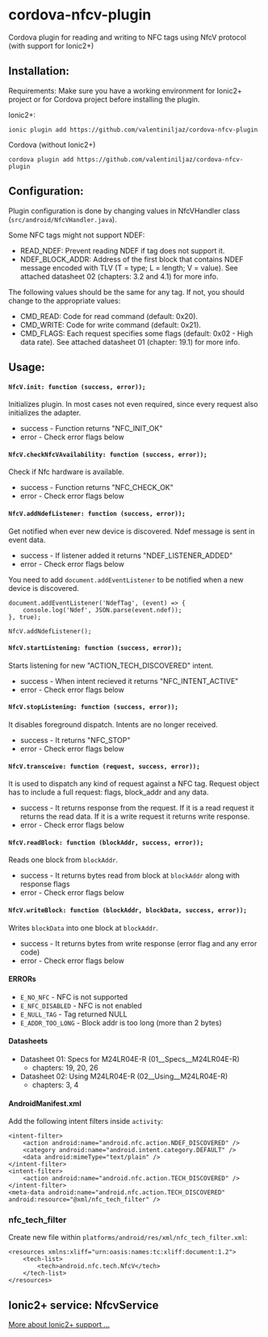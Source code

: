 # cordova-nfcv-plugin

Cordova plugin for reading and writing to NFC tags using NfcV protocol (with support for Ionic2+)

Installation:
----------------------------------------------------

Requirements: Make sure you have a working environment for Ionic2+ project or for Cordova project before installing 
the plugin.

Ionic2+:

`ionic plugin add https://github.com/valentiniljaz/cordova-nfcv-plugin`

Cordova (without Ionic2+)

`cordova plugin add https://github.com/valentiniljaz/cordova-nfcv-plugin`

Configuration:
----------------------------------------------------
Plugin configuration is done by changing values in NfcVHandler class (`src/android/NfcVHandler.java`).

Some NFC tags might not support NDEF:

* READ_NDEF: Prevent reading NDEF if tag does not support it.
* NDEF_BLOCK_ADDR: Address of the first block that contains NDEF message encoded with TLV (T = type; L = length; V = value). See attached datasheet 02 (chapters: 3.2 and 4.1) for more info.

The following values should be the same for any tag. If not, you should change to the appropriate values:

* CMD_READ: Code for read command (default: 0x20).
* CMD_WRITE: Code for write command (default: 0x21).
* CMD_FLAGS: Each request specifies some flags (default: 0x02 - High data rate). See attached datasheet 01 (chapter: 19.1) for more info.


Usage:
----------------------------------------------------

#### `NfcV.init: function (success, error));`

Initializes plugin. In most cases not even required, since every request also initializes the adapter.

* success - Function returns "NFC_INIT_OK"
* error - Check error flags below


#### `NfcV.checkNfcVAvailability: function (success, error));`

Check if Nfc hardware is available.

* success - Function returns "NFC_CHECK_OK"
* error - Check error flags below

#### `NfcV.addNdefListener: function (success, error));`

Get notified when ever new device is discovered. Ndef message is sent in event data.

* success - If listener added it returns "NDEF_LISTENER_ADDED"
* error - Check error flags below

You need to add `document.addEventListener` to be notified when a new device is discovered.

```
document.addEventListener('NdefTag', (event) => {
    console.log('Ndef', JSON.parse(event.ndef));
}, true);

NfcV.addNdefListener();
```

#### `NfcV.startListening: function (success, error));`

Starts listening for new "ACTION_TECH_DISCOVERED" intent.

* success - When intent recieved it returns "NFC_INTENT_ACTIVE"
* error - Check error flags below


#### `NfcV.stopListening: function (success, error));`

It disables foreground dispatch. Intents are no longer received.

* success - It returns "NFC_STOP"
* error - Check error flags below

#### `NfcV.transceive: function (request, success, error));`

It is used to dispatch any kind of request against a NFC tag. Request object has to include a full request: flags, block_addr and any data.

* success - It returns response from the request. If it is a read request it returns the read data. If it is a write request it returns write response.
* error - Check error flags below


#### `NfcV.readBlock: function (blockAddr, success, error));`

Reads one block from `blockAddr`.

* success - It returns bytes read from block at `blockAddr` along with response flags
* error - Check error flags below


#### `NfcV.writeBlock: function (blockAddr, blockData, success, error));`

Writes `blockData` into one block at `blockAddr`.

* success - It returns bytes from write response (error flag and any error code)
* error - Check error flags below


#### ERRORs

* `E_NO_NFC` - NFC is not supported
* `E_NFC_DISABLED` - NFC is not enabled
* `E_NULL_TAG` - Tag returned NULL
* `E_ADDR_TOO_LONG` - Block addr is too long (more than 2 bytes)

#### Datasheets

* Datasheet 01: Specs for M24LR04E-R (01__Specs__M24LR04E-R)
	- chapters: 19, 20, 26
* Datasheet 02: Using M24LR04E-R (02__Using__M24LR04E-R)
	- chapters: 3, 4

#### AndroidManifest.xml

Add the following intent filters inside `activity`:

```
<intent-filter>
    <action android:name="android.nfc.action.NDEF_DISCOVERED" />
    <category android:name="android.intent.category.DEFAULT" />
    <data android:mimeType="text/plain" />
</intent-filter>
<intent-filter>
    <action android:name="android.nfc.action.TECH_DISCOVERED" />
</intent-filter>
<meta-data android:name="android.nfc.action.TECH_DISCOVERED" android:resource="@xml/nfc_tech_filter" />
```
### nfc_tech_filter

Create new file within `platforms/android/res/xml/nfc_tech_filter.xml`:

```
<resources xmlns:xliff="urn:oasis:names:tc:xliff:document:1.2">
    <tech-list>
        <tech>android.nfc.tech.NfcV</tech>
    </tech-list>
</resources>
```

Ionic2+ service: NfcvService
----------------------------------------------------

[More about Ionic2+ support ...](./ionic2/readme.md)
